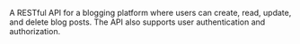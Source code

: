 A RESTful API for a blogging platform where users can create, read, update, and delete blog posts. The API also supports user authentication and authorization.
